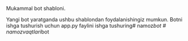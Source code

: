 Mukammal bot shabloni.

Yangi bot yaratganda ushbu shablondan foydalanishingiz mumkun.
Botni ishga tushurish uchun app.py faylini ishga tushuring#   n a m o z _ b o t  
 #   n a m o z v a q t l a r i _ b o t  
 